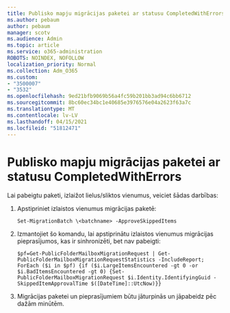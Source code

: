 ```yaml
---
title: Publisko mapju migrācijas paketei ar statusu CompletedWithErrors
ms.author: pebaum
author: pebaum
manager: scotv
ms.audience: Admin
ms.topic: article
ms.service: o365-administration
ROBOTS: NOINDEX, NOFOLLOW
localization_priority: Normal
ms.collection: Adm_O365
ms.custom:
- "3500007"
- "3532"
ms.openlocfilehash: 9ed21bfb9069b56a4fc59b201bb3ad94c6bb6712
ms.sourcegitcommit: 8bc60ec34bc1e40685e3976576e04a2623f63a7c
ms.translationtype: MT
ms.contentlocale: lv-LV
ms.lasthandoff: 04/15/2021
ms.locfileid: "51812471"
---
```

# <a name="for-public-folder-migration-batch-with-completedwitherrors-status"></a>Publisko mapju migrācijas paketei ar statusu CompletedWithErrors

Lai pabeigtu paketi, izlaižot lielus/sliktos vienumus, veiciet šādas darbības: 
1. Apstipriniet izlaistos vienumus migrācijas paketē:

    `Set-MigrationBatch \<batchname> -ApproveSkippedItems` 
2. Izmantojiet šo komandu, lai apstiprinātu izlaistos vienumus migrācijas pieprasījumos, kas ir sinhronizēti, bet nav pabeigti:

    `$pf=Get-PublicFolderMailboxMigrationRequest | Get-PublicFolderMailboxMigrationRequestStatistics -IncludeReport; ForEach ($i in $pf) {if ($i.LargeItemsEncountered -gt 0 -or $i.BadItemsEncountered -gt 0) {Set-PublicFolderMailboxMigrationRequest $i.Identity.IdentifyingGuid -SkippedItemApprovalTime $([DateTime]::UtcNow)}}`
3. Migrācijas paketei un pieprasījumiem būtu jāturpinās un jāpabeidz pēc dažām minūtēm.


